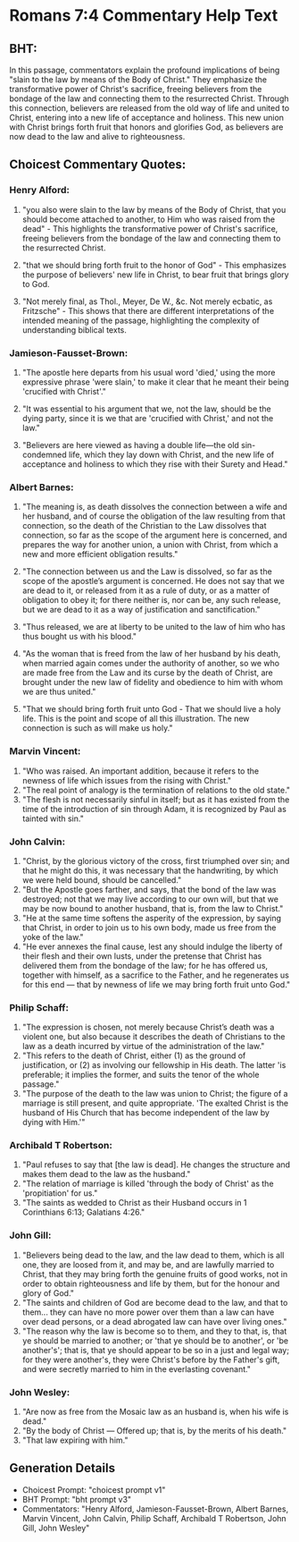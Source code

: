 # Romans 7:4 Commentary Help Text

## BHT:
In this passage, commentators explain the profound implications of being "slain to the law by means of the Body of Christ." They emphasize the transformative power of Christ's sacrifice, freeing believers from the bondage of the law and connecting them to the resurrected Christ. Through this connection, believers are released from the old way of life and united to Christ, entering into a new life of acceptance and holiness. This new union with Christ brings forth fruit that honors and glorifies God, as believers are now dead to the law and alive to righteousness.

## Choicest Commentary Quotes:
### Henry Alford:
1. "you also were slain to the law by means of the Body of Christ, that you should become attached to another, to Him who was raised from the dead" - This highlights the transformative power of Christ's sacrifice, freeing believers from the bondage of the law and connecting them to the resurrected Christ.

2. "that we should bring forth fruit to the honor of God" - This emphasizes the purpose of believers' new life in Christ, to bear fruit that brings glory to God.

3. "Not merely final, as Thol., Meyer, De W., &c. Not merely ecbatic, as Fritzsche" - This shows that there are different interpretations of the intended meaning of the passage, highlighting the complexity of understanding biblical texts.

### Jamieson-Fausset-Brown:
1. "The apostle here departs from his usual word 'died,' using the more expressive phrase 'were slain,' to make it clear that he meant their being 'crucified with Christ'." 

2. "It was essential to his argument that we, not the law, should be the dying party, since it is we that are 'crucified with Christ,' and not the law." 

3. "Believers are here viewed as having a double life—the old sin-condemned life, which they lay down with Christ, and the new life of acceptance and holiness to which they rise with their Surety and Head."

### Albert Barnes:
1. "The meaning is, as death dissolves the connection between a wife and her husband, and of course the obligation of the law resulting from that connection, so the death of the Christian to the Law dissolves that connection, so far as the scope of the argument here is concerned, and prepares the way for another union, a union with Christ, from which a new and more efficient obligation results."

2. "The connection between us and the Law is dissolved, so far as the scope of the apostle’s argument is concerned. He does not say that we are dead to it, or released from it as a rule of duty, or as a matter of obligation to obey it; for there neither is, nor can be, any such release, but we are dead to it as a way of justification and sanctification."

3. "Thus released, we are at liberty to be united to the law of him who has thus bought us with his blood."

4. "As the woman that is freed from the law of her husband by his death, when married again comes under the authority of another, so we who are made free from the Law and its curse by the death of Christ, are brought under the new law of fidelity and obedience to him with whom we are thus united."

5. "That we should bring forth fruit unto God - That we should live a holy life. This is the point and scope of all this illustration. The new connection is such as will make us holy."

### Marvin Vincent:
1. "Who was raised. An important addition, because it refers to the newness of life which issues from the rising with Christ."
2. "The real point of analogy is the termination of relations to the old state."
3. "The flesh is not necessarily sinful in itself; but as it has existed from the time of the introduction of sin through Adam, it is recognized by Paul as tainted with sin."

### John Calvin:
1. "Christ, by the glorious victory of the cross, first triumphed over sin; and that he might do this, it was necessary that the handwriting, by which we were held bound, should be cancelled."
2. "But the Apostle goes farther, and says, that the bond of the law was destroyed; not that we may live according to our own will, but that we may be now bound to another husband, that is, from the law to Christ."
3. "He at the same time softens the asperity of the expression, by saying that Christ, in order to join us to his own body, made us free from the yoke of the law."
4. "He ever annexes the final cause, lest any should indulge the liberty of their flesh and their own lusts, under the pretense that Christ has delivered them from the bondage of the law; for he has offered us, together with himself, as a sacrifice to the Father, and he regenerates us for this end — that by newness of life we may bring forth fruit unto God."

### Philip Schaff:
1. "The expression is chosen, not merely because Christ’s death was a violent one, but also because it describes the death of Christians to the law as a death incurred by virtue of the administration of the law."
2. "This refers to the death of Christ, either (1) as the ground of justification, or (2) as involving our fellowship in His death. The latter 'is preferable; it implies the former, and suits the tenor of the whole passage."
3. "The purpose of the death to the law was union to Christ; the figure of a marriage is still present, and quite appropriate. 'The exalted Christ is the husband of His Church that has become independent of the law by dying with Him.'"

### Archibald T Robertson:
1. "Paul refuses to say that [the law is dead]. He changes the structure and makes them dead to the law as the husband."
2. "The relation of marriage is killed 'through the body of Christ' as the 'propitiation' for us."
3. "The saints as wedded to Christ as their Husband occurs in 1 Corinthians 6:13; Galatians 4:26."

### John Gill:
1. "Believers being dead to the law, and the law dead to them, which is all one, they are loosed from it, and may be, and are lawfully married to Christ, that they may bring forth the genuine fruits of good works, not in order to obtain righteousness and life by them, but for the honour and glory of God."
2. "The saints and children of God are become dead to the law, and that to them... they can have no more power over them than a law can have over dead persons, or a dead abrogated law can have over living ones."
3. "The reason why the law is become so to them, and they to that, is, that ye should be married to another; or 'that ye should be to another', or 'be another's'; that is, that ye should appear to be so in a just and legal way; for they were another's, they were Christ's before by the Father's gift, and were secretly married to him in the everlasting covenant."

### John Wesley:
1. "Are now as free from the Mosaic law as an husband is, when his wife is dead."
2. "By the body of Christ — Offered up; that is, by the merits of his death."
3. "That law expiring with him."


## Generation Details
- Choicest Prompt: "choicest prompt v1"
- BHT Prompt: "bht prompt v3"
- Commentators: "Henry Alford, Jamieson-Fausset-Brown, Albert Barnes, Marvin Vincent, John Calvin, Philip Schaff, Archibald T Robertson, John Gill, John Wesley"
